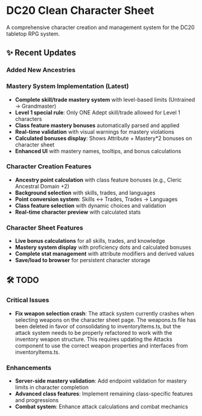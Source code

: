 # DC20 Clean Character Sheet

A comprehensive character creation and management system for the DC20 tabletop RPG system.

## ✨ Recent Updates

### Added New Ancestries

### Mastery System Implementation (Latest)

- **Complete skill/trade mastery system** with level-based limits (Untrained → Grandmaster)
- **Level 1 special rule**: Only ONE Adept skill/trade allowed for Level 1 characters
- **Class feature mastery bonuses** automatically parsed and applied
- **Real-time validation** with visual warnings for mastery violations
- **Calculated bonuses display**: Shows Attribute + Mastery\*2 bonuses on character sheet
- **Enhanced UI** with mastery names, tooltips, and bonus calculations

### Character Creation Features

- **Ancestry point calculation** with class feature bonuses (e.g., Cleric Ancestral Domain +2)
- **Background selection** with skills, trades, and languages
- **Point conversion system**: Skills ↔ Trades, Trades → Languages
- **Class feature selection** with dynamic choices and validation
- **Real-time character preview** with calculated stats

### Character Sheet Features

- **Live bonus calculations** for all skills, trades, and knowledge
- **Mastery system display** with proficiency dots and calculated bonuses
- **Complete stat management** with attribute modifiers and derived values
- **Save/load to browser** for persistent character storage

## 🛠️ TODO

### Critical Issues

- **Fix weapon selection crash**: The attack system currently crashes when selecting weapons on the character sheet page. The weapons.ts file has been deleted in favor of consolidating to inventoryItems.ts, but the attack system needs to be properly refactored to work with the inventory weapon structure. This requires updating the Attacks component to use the correct weapon properties and interfaces from inventoryItems.ts.

### Enhancements

- **Server-side mastery validation**: Add endpoint validation for mastery limits in character completion
- **Advanced class features**: Implement remaining class-specific features and progressions
- **Combat system**: Enhance attack calculations and combat mechanics
